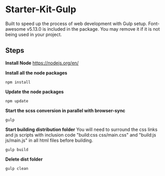 # Starter-Kit-Gulp

Built to speed up the process of web development with Gulp setup. Font-awesome v5.13.0 is included in the package. You may remove it if it is not being used in your project. 

**Steps**
---------

 **Install Node**
	https://nodejs.org/en/

 **Install all the node packages** 
    
    npm install
    
 **Update the node packages** 
    
    npm update

**Start the scss conversion in parallel with browser-sync**

    gulp

 **Start building distribution folder** You will need to surround the css links and js scripts with inclusion code "build:css css/main.css" and "build:js js/main.js" in all html files before building.

    gulp build

 **Delete dist folder** 

    gulp clean

